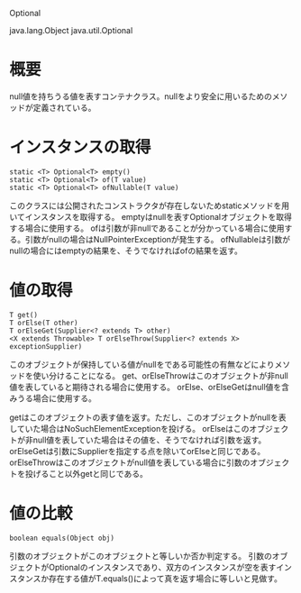 Optional<T>

java.lang.Object
  java.util.Optional<T>

# 概要
null値を持ちうる値を表すコンテナクラス。nullをより安全に用いるためのメソッドが定義されている。

# インスタンスの取得
    static <T> Optional<T> empty()
    static <T> Optional<T> of(T value)
    static <T> Optional<T> ofNullable(T value)
このクラスには公開されたコンストラクタが存在しないためstaticメソッドを用いてインスタンスを取得する。
emptyはnullを表すOptionalオブジェクトを取得する場合に使用する。
ofは引数が非nullであることが分かっている場合に使用する。引数がnullの場合はNullPointerExceptionが発生する。
ofNullableは引数がnullの場合にはemptyの結果を、そうでなければofの結果を返す。

# 値の取得
    T get()
    T orElse(T other)
    T orElseGet(Supplier<? extends T> other)
    <X extends Throwable> T orElseThrow(Supplier<? extends X> exceptionSupplier)
このオブジェクトが保持している値がnullをである可能性の有無などによりメソッドを使い分けることになる。
get、orElseThrowはこのオブジェクトが非null値を表していると期待される場合に使用する。
orElse、orElseGetはnull値を含みうる場合に使用する。

getはこのオブジェクトの表す値を返す。ただし、このオブジェクトがnullを表していた場合はNoSuchElementExceptionを投げる。
orElseはこのオブジェクトが非null値を表していた場合はその値を、そうでなければ引数を返す。
orElseGetは引数にSupplierを指定する点を除いてorElseと同じである。
orElseThrowはこのオブジェクトがnull値を表している場合に引数のオブジェクトを投げること以外getと同じである。

# 値の比較
    boolean equals(Object obj)
引数のオブジェクトがこのオブジェクトと等しいか否か判定する。
引数のオブジェクトがOptionalのインスタンスであり、双方のインスタンスが空を表すインスタンスか存在する値がT.equals()によって真を返す場合に等しいと見做す。
